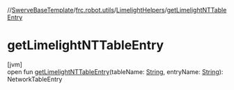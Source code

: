 //[SwerveBaseTemplate](../../../index.md)/[frc.robot.utils](../index.md)/[LimelightHelpers](index.md)/[getLimelightNTTableEntry](get-limelight-n-t-table-entry.md)

# getLimelightNTTableEntry

[jvm]\
open fun [getLimelightNTTableEntry](get-limelight-n-t-table-entry.md)(tableName: [String](https://docs.oracle.com/javase/8/docs/api/java/lang/String.html), entryName: [String](https://docs.oracle.com/javase/8/docs/api/java/lang/String.html)): NetworkTableEntry

